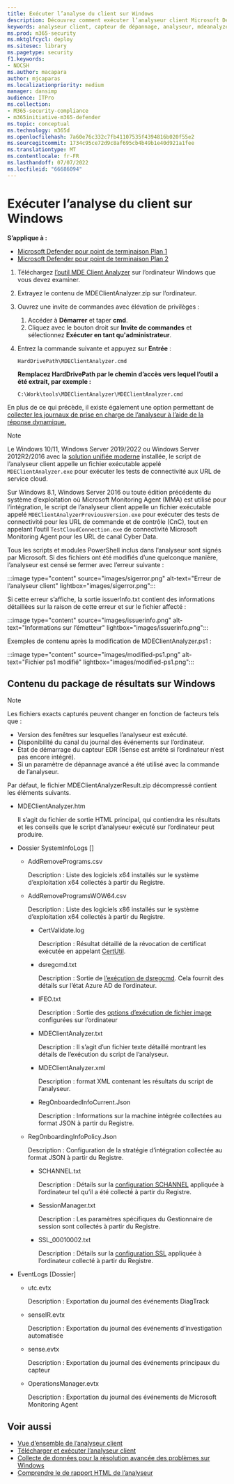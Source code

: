 ```yaml
---
title: Exécuter l’analyse du client sur Windows
description: Découvrez comment exécuter l’analyseur client Microsoft Defender pour point de terminaison sur Windows.
keywords: analyseur client, capteur de dépannage, analyseur, mdeanalyzer, fenêtres
ms.prod: m365-security
ms.mktglfcycl: deploy
ms.sitesec: library
ms.pagetype: security
f1.keywords:
- NOCSH
ms.author: macapara
author: mjcaparas
ms.localizationpriority: medium
manager: dansimp
audience: ITPro
ms.collection:
- M365-security-compliance
- m365initiative-m365-defender
ms.topic: conceptual
ms.technology: m365d
ms.openlocfilehash: 7a60e76c332c7fb41107535f4394816b020f55e2
ms.sourcegitcommit: 1734c95ce72d9c8af695cb4b49b1e40d921a1fee
ms.translationtype: MT
ms.contentlocale: fr-FR
ms.lasthandoff: 07/07/2022
ms.locfileid: "66686094"
---
```

# <a name="run-the-client-analyzer-on-windows"></a>Exécuter l’analyse du client sur Windows

**S’applique à :**
- [Microsoft Defender pour point de terminaison Plan 1](https://go.microsoft.com/fwlink/p/?linkid=2154037)
- [Microsoft Defender pour point de terminaison Plan 2](https://go.microsoft.com/fwlink/p/?linkid=2154037)

1. Téléchargez [l’outil MDE Client Analyzer](https://aka.ms/mdatpanalyzer) sur l’ordinateur Windows que vous devez examiner.

2. Extrayez le contenu de MDEClientAnalyzer.zip sur l’ordinateur.

3. Ouvrez une invite de commandes avec élévation de privilèges :
    1. Accéder à **Démarrer** et taper **cmd**.
    2. Cliquez avec le bouton droit sur **Invite de commandes** et sélectionnez **Exécuter en tant qu'administrateur**.

4. Entrez la commande suivante et appuyez sur **Entrée** :

   ```dos
   HardDrivePath\MDEClientAnalyzer.cmd
   ```

   **Remplacez HardDrivePath par le chemin d’accès vers lequel l’outil a été extrait, par exemple :**

   ```dos
   C:\Work\tools\MDEClientAnalyzer\MDEClientAnalyzer.cmd
   ```

En plus de ce qui précède, il existe également une option permettant de [collecter les journaux de prise en charge de l’analyseur à l’aide de la réponse dynamique.](troubleshoot-collect-support-log.md)

> [!NOTE]
> Le Windows 10/11, Windows Server 2019/2022 ou Windows Server 2012R2/2016 avec la [solution unifiée moderne](configure-server-endpoints.md#new-windows-server-2012-r2-and-2016-functionality-in-the-modern-unified-solution) installée, le script de l’analyseur client appelle un fichier exécutable appelé `MDEClientAnalyzer.exe` pour exécuter les tests de connectivité aux URL de service cloud.
>
> Sur Windows 8.1, Windows Server 2016 ou toute édition précédente du système d’exploitation où Microsoft Monitoring Agent (MMA) est utilisé pour l’intégration, le script de l’analyseur client appelle un fichier exécutable appelé `MDEClientAnalyzerPreviousVersion.exe` pour exécuter des tests de connectivité pour les URL de commande et de contrôle (CnC), tout en appelant l’outil `TestCloudConnection.exe` de connectivité Microsoft Monitoring Agent pour les URL de canal Cyber Data.


Tous les scripts et modules PowerShell inclus dans l’analyseur sont signés par Microsoft.
Si des fichiers ont été modifiés d’une quelconque manière, l’analyseur est censé se fermer avec l’erreur suivante :

:::image type="content" source="images/sigerror.png" alt-text="Erreur de l’analyseur client" lightbox="images/sigerror.png":::


Si cette erreur s’affiche, la sortie issuerInfo.txt contient des informations détaillées sur la raison de cette erreur et sur le fichier affecté :

:::image type="content" source="images/issuerinfo.png" alt-text="Informations sur l’émetteur" lightbox="images/issuerinfo.png":::


Exemples de contenu après la modification de MDEClientAnalyzer.ps1 :

:::image type="content" source="images/modified-ps1.png" alt-text="Fichier ps1 modifié" lightbox="images/modified-ps1.png":::



## <a name="result-package-contents-on-windows"></a>Contenu du package de résultats sur Windows

> [!NOTE]
> Les fichiers exacts capturés peuvent changer en fonction de facteurs tels que :
>
> - Version des fenêtres sur lesquelles l’analyseur est exécuté.
> - Disponibilité du canal du journal des événements sur l’ordinateur.
> - État de démarrage du capteur EDR (Sense est arrêté si l’ordinateur n’est pas encore intégré).
> - Si un paramètre de dépannage avancé a été utilisé avec la commande de l’analyseur.

Par défaut, le fichier MDEClientAnalyzerResult.zip décompressé contient les éléments suivants.

- MDEClientAnalyzer.htm

  Il s’agit du fichier de sortie HTML principal, qui contiendra les résultats et les conseils que le script d’analyseur exécuté sur l’ordinateur peut produire.

- Dossier SystemInfoLogs \[\]
  - AddRemovePrograms.csv

    Description : Liste des logiciels x64 installés sur le système d’exploitation x64 collectés à partir du Registre.

  - AddRemoveProgramsWOW64.csv

    Description : Liste des logiciels x86 installés sur le système d’exploitation x64 collectés à partir du Registre.

    - CertValidate.log

      Description : Résultat détaillé de la révocation de certificat exécutée en appelant [CertUtil](/windows-server/administration/windows-commands/certutil).

    - dsregcmd.txt

      Description : Sortie de [l’exécution de dsregcmd](/azure/active-directory/devices/troubleshoot-device-dsregcmd). Cela fournit des détails sur l’état Azure AD de l’ordinateur.

    - IFEO.txt

      Description : Sortie des [options d’exécution de fichier image](/previous-versions/windows/desktop/xperf/image-file-execution-options) configurées sur l’ordinateur

    - MDEClientAnalyzer.txt

      Description : Il s’agit d’un fichier texte détaillé montrant les détails de l’exécution du script de l’analyseur.

    - MDEClientAnalyzer.xml

      Description : format XML contenant les résultats du script de l’analyseur.

    - RegOnboardedInfoCurrent.Json

      Description : Informations sur la machine intégrée collectées au format JSON à partir du Registre.

  - RegOnboardingInfoPolicy.Json

    Description : Configuration de la stratégie d’intégration collectée au format JSON à partir du Registre.

    - SCHANNEL.txt

      Description : Détails sur la [configuration SCHANNEL](/windows-server/security/tls/manage-tls) appliquée à l’ordinateur tel qu’il a été collecté à partir du Registre.

    - SessionManager.txt

      Description : Les paramètres spécifiques du Gestionnaire de session sont collectés à partir du Registre.

    - SSL_00010002.txt

      Description : Détails sur la [configuration SSL](/windows-server/security/tls/manage-tls) appliquée à l’ordinateur collecté à partir du Registre.

- EventLogs [Dossier]

  - utc.evtx

    Description : Exportation du journal des événements DiagTrack

  - senseIR.evtx

    Description : Exportation du journal des événements d’investigation automatisée

  - sense.evtx

    Description : Exportation du journal des événements principaux du capteur

  - OperationsManager.evtx

    Description : Exportation du journal des événements de Microsoft Monitoring Agent




## <a name="see-also"></a>Voir aussi

- [Vue d’ensemble de l’analyseur client](overview-client-analyzer.md)
- [Télécharger et exécuter l’analyseur client](download-client-analyzer.md)
- [Collecte de données pour la résolution avancée des problèmes sur Windows](data-collection-analyzer.md)
- [Comprendre le de rapport HTML de l’analyseur](analyzer-report.md)
